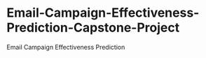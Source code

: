 # Email-Campaign-Effectiveness-Prediction-Capstone-Project
Email Campaign Effectiveness Prediction 
